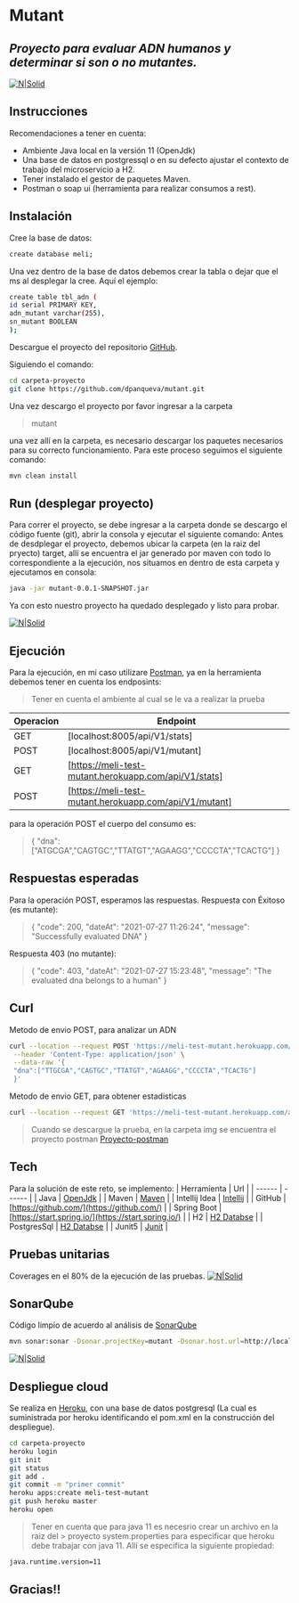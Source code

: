 # Mutant
## _Proyecto para evaluar ADN humanos y determinar si son o no mutantes._

[![N|Solid](https://github.com/dpanqueva/mutant/blob/main/img/sombra.png)]()

## Instrucciones
Recomendaciones a tener en cuenta:
- Ambiente Java local en la versión 11 (OpenJdk)
- Una base de datos en postgressql o en su defecto ajustar el contexto de trabajo del microservicio a H2.
- Tener instalado el gestor de paquetes Maven.
- Postman o soap ui (herramienta para realizar consumos a rest).

## Instalación

Cree la base de datos:
```sh
create database meli;
```

Una vez dentro de la base de datos debemos crear la tabla o dejar que el ms al desplegar la cree.
Aquí el ejemplo:

```sh
create table tbl_adn (
id serial PRIMARY KEY,
adn_mutant varchar(255),
sn_mutant BOOLEAN 
);
```

Descargue el proyecto del repositorio [GitHub](https://github.com/dpanqueva/mutant).

Siguiendo el comando:

```sh
cd carpeta-proyecto
git clone https://github.com/dpanqueva/mutant.git
```

Una vez descargo el proyecto por favor ingresar a la carpeta 
> mutant

una vez allí en la carpeta, es necesario descargar los paquetes necesarios para su correcto funcionamiento.
Para este proceso seguimos el siguiente comando:

```sh
mvn clean install
```

## Run (desplegar proyecto)
Para correr el proyecto, se debe ingresar a la carpeta donde se descargo el código fuente (git), abrir la consola y ejecutar el siguiente comando:
Antes de desdplegar el proyecto, debemos ubicar la carpeta (en la raiz del pryecto) target, allí se encuentra el jar generado por maven con todo lo correspondiente a la ejecución, nos situamos en dentro de esta carpeta y ejecutamos en consola:
```sh
java -jar mutant-0.0.1-SNAPSHOT.jar
```
Ya con esto nuestro proyecto ha quedado desplegado y listo para probar.

[![N|Solid](https://github.com/dpanqueva/mutant/blob/main/img/despliegueJava.PNG)]()


## Ejecución
Para la ejecución, en mi caso utilizare [Postman](https://www.postman.com/downloads/), ya en la herramienta debemos tener en cuenta los endposints:

> Tener en cuenta el ambiente al cual se le va a realizar la prueba

| Operacion | Endpoint |
| ------ | ------ |
| GET | [localhost:8005/api/V1/stats] |
| POST | [localhost:8005/api/V1/mutant] |
| GET | [https://meli-test-mutant.herokuapp.com/api/V1/stats] |
| POST | [https://meli-test-mutant.herokuapp.com/api/V1/mutant] |

para la operación POST el cuerpo del consumo es:
> {
> "dna":["ATGCGA","CAGTGC","TTATGT","AGAAGG","CCCCTA","TCACTG"]
> }

## Respuestas esperadas
Para la operación POST, esperamos las respuestas.
Respuesta con Éxitoso (es mutante):
> {
>    "code": 200,
>    "dateAt": "2021-07-27 11:26:24",
>    "message": "Successfully evaluated DNA"
>}

Respuesta 403 (no mutante):
> {
>    "code": 403,
>    "dateAt": "2021-07-27 15:23:48",
>    "message": "The evaluated dna belongs to a human"
> }

## Curl

Metodo de envio POST, para analizar un ADN

```sh
curl --location --request POST 'https://meli-test-mutant.herokuapp.com/api/V1/mutant' \
 --header 'Content-Type: application/json' \
 --data-raw '{
 "dna":["TTGCGA","CAGTGC","TTATGT","AGAAGG","CCCCTA","TCACTG"]
 }'
```

Metodo de envio GET, para obtener estadisticas
```sh 
curl --location --request GET 'https://meli-test-mutant.herokuapp.com/api/V1/stats'
```

> Cuando se descargue la prueba, en la carpeta img se encuentra el proyecto postman [Proyecto-postman](https://github.com/dpanqueva/mutant/tree/main/img)

## Tech
Para la solución de este reto, se implemento:
| Herramienta | Url |
| ------ | ------ |
| Java | [OpenJdk](https://openjdk.java.net/projects/jdk/11/) |
| Maven | [Maven](https://maven.apache.org/download.cgi) |
| Intellij Idea | [Intellij](https://www.jetbrains.com/es-es/idea/download) |
| GitHub | [https://github.com/](https://github.com/) |
| Spring Boot | [https://start.spring.io/](https://start.spring.io/) |
| H2 | [H2 Databse](https://mvnrepository.com/artifact/com.h2database/h2/1.4.200) |
| PostgresSql | [H2 Databse](https://www.postgresql.org/download/) |
| Junit5 | [Junit](https://junit.org/junit5/) |

## Pruebas unitarias
Coverages en el 80% de la ejecución de las pruebas.
[![N|Solid](https://github.com/dpanqueva/mutant/blob/main/img/coverage.PNG)]()

## SonarQube
Código limpio de acuerdo al análisis de [SonarQube](https://www.sonarqube.org/)
```sh
mvn sonar:sonar -Dsonar.projectKey=mutant -Dsonar.host.url=http://localhost:9000 -Dsonar.login=311c3ec79d0f94c616f7c924ed883c06eb178c29
```
[![N|Solid](https://github.com/dpanqueva/mutant/blob/main/img/sonarqubeCorreccion.PNG)]()

## Despliegue cloud
Se realiza en [Heroku](https://dashboard.heroku.com/apps), con una base de datos postgresql (La cual es suministrada por heroku identificando el pom.xml en la construcción del despliegue).

```sh
cd carpeta-proyecto
heroku login
git init
git status
git add .
git commit -m "primer commit"
heroku apps:create meli-test-mutant
git push heroku master
heroku open
```
> Tener en cuenta que para java 11 es necesrio crear un archivo en la raiz del > proyecto system.properties para especificar que heroku debe trabajar con 
> java 11. Allí se especifica la siguiente propiedad:

```sh
java.runtime.version=11
```

## Gracias!!

